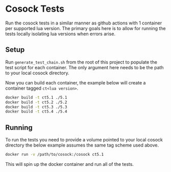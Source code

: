 # Cosock Tests

Run the cosock tests in a similar manner as github actions with 1 container per supported lua
version. The primary goals here is to allow for running the tests locally isolating lua versions
when errors arise.

## Setup

Run `generate_test_chain.sh` from the root of this project to populate the test script for each
container. The only argument here needs to be the path to your local cosock directory.

Now you can build each container, the example below will create a container tagged
`ct<lua version>`.

```sh
docker build -t ct5.1 ./5.1
docker build -t ct5.2 ./5.2
docker build -t ct5.3 ./5.3
docker build -t ct5.4 ./5.4
```

## Running

To run the tests you need to provide a volume pointed to your local cosock directory the below
example assumes the same tag scheme used above.

```sh
docker run -v /path/to/cosock:/cosock ct5.1
```

This will spin up the docker container and run all of the tests.
